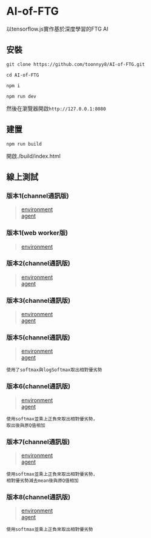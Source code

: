 # AI-of-FTG
以tensorflow.js實作基於深度學習的FTG AI

## 安裝
```
git clone https://github.com/toonnyy8/AI-of-FTG.git

cd AI-of-FTG

npm i

npm run dev
```

然後在瀏覽器開啟`http://127.0.0.1:8080`

## 建置
```
npm run build
```
開啟./build/index.html

## 線上測試

### 版本1(channel通訊版)
>[environment](https://toonnyy8.github.io/AI-of-FTG/build/dddqn/index.html)  
[agent](https://toonnyy8.github.io/AI-of-FTG/build/dddqn/agent.html)

### 版本1(web worker版)
>[environment](https://toonnyy8.github.io/AI-of-FTG/build/dddqn_webworker/index.html)

### 版本2(channel通訊版)
>[environment](https://toonnyy8.github.io/AI-of-FTG/build/dddqn2/index.html)  
[agent](https://toonnyy8.github.io/AI-of-FTG/build/dddqn2/agent.html)

### 版本3(channel通訊版)
>[environment](https://toonnyy8.github.io/AI-of-FTG/build/dddqn3/index.html)  
[agent](https://toonnyy8.github.io/AI-of-FTG/build/dddqn3/agent.html)

### 版本5(channel通訊版)
>[environment](https://toonnyy8.github.io/AI-of-FTG/build/dddqn5/index.html)  
[agent](https://toonnyy8.github.io/AI-of-FTG/build/dddqn5/agent.html)
```
使用了softmax與logSoftmax取出相對優劣勢
```

### 版本6(channel通訊版)
>[environment](https://toonnyy8.github.io/AI-of-FTG/build/dddqn6/index.html)  
[agent](https://toonnyy8.github.io/AI-of-FTG/build/dddqn6/agent.html)
```
使用softmax並乘上正負來取出相對優劣勢，
取出後與原Q值相加
```

### 版本7(channel通訊版)
>[environment](https://toonnyy8.github.io/AI-of-FTG/build/dddqn7/index.html)  
[agent](https://toonnyy8.github.io/AI-of-FTG/build/dddqn7/agent.html)
```
使用softmax並乘上正負來取出相對優劣勢，
相對優劣勢減去mean後與原Q值相加
```

### 版本8(channel通訊版)
>[environment](https://toonnyy8.github.io/AI-of-FTG/build/dddqn8/index.html)  
[agent](https://toonnyy8.github.io/AI-of-FTG/build/dddqn8/agent.html)
```
使用softmax並乘上正負來取出相對優劣勢
```